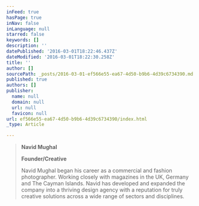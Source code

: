```yaml
---
inFeed: true
hasPage: true
inNav: false
inLanguage: null
starred: false
keywords: []
description: ''
datePublished: '2016-03-01T18:22:46.437Z'
dateModified: '2016-03-01T18:22:30.258Z'
title: ''
author: []
sourcePath: _posts/2016-03-01-ef566e55-ea67-4d50-b9b6-4d39c6734390.md
published: true
authors: []
publisher:
  name: null
  domain: null
  url: null
  favicon: null
url: ef566e55-ea67-4d50-b9b6-4d39c6734390/index.html
_type: Article

---
```

> **Navid Mughal**
> 
> **Founder/Creative**
> 
> Navid Mughal began his career as a commercial and fashion photographer. Working closely with magazines in the UK, Germany and The Cayman Islands.
> Navid has developed and expanded the company into a thriving design agency with a reputation for truly creative solutions across a wide range of sectors and disciplines.